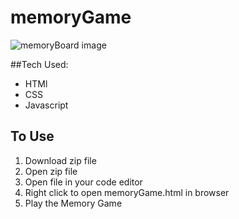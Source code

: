 # memoryGame

![memoryBoard image](image/memoryBoard.png)

##Tech Used:
- HTMl
- CSS
- Javascript

## To Use

1. Download zip file
2. Open zip file
3. Open file in your code editor
4. Right click to open memoryGame.html in browser
5. Play the Memory Game
